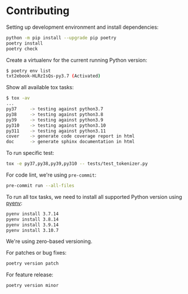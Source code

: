 # Contributing

Setting up development environment and install dependencies:

```bash
python -m pip install --upgrade pip poetry
poetry install
poetry check
```

Create a virtualenv for the current running Python version:

```bash
$ poetry env list
txt2ebook-HLRzIsQs-py3.7 (Activated)
```

Show all available tox tasks:

```bash
$ tox -av
...
py37     -> testing against python3.7
py38     -> testing against python3.8
py39     -> testing against python3.9
py310    -> testing against python3.10
py311    -> testing against python3.11
cover    -> generate code coverage report in html
doc      -> generate sphinx documentation in html
```

To run specific test:

```bash
tox -e py37,py38,py39,py310 -- tests/test_tokenizer.py
```

For code lint, we're using `pre-commit`:

```bash
pre-commit run --all-files
```

To run all tox tasks, we need to install all supported Python version using
[pyenv](https://github.com/pyenv/pyenv):

```bash
pyenv install 3.7.14
pyenv install 3.8.14
pyenv install 3.9.14
pyenv install 3.10.7
```

We're using zero-based versioning.

For patches or bug fixes:

```bash
poetry version patch
```

For feature release:

```bash
poetry version minor
```

